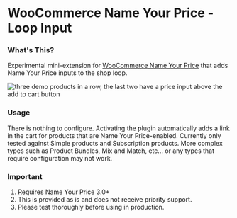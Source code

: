 # WooCommerce Name Your Price - Loop Input

### What's This?

Experimental mini-extension for [WooCommerce Name Your Price](https://woocommerce.com/products/name-your-price//) that adds Name Your Price inputs to the shop loop.

![three demo products in a row, the last two have a price input above the add to cart button](https://user-images.githubusercontent.com/507025/87451939-d1f1d880-c5bd-11ea-9d4a-3c3d3a564c93.gif)

### Usage

There is nothing to configure. Activating the plugin automatically adds a link in the cart for products that are Name Your Price-enabled. Currently only tested against Simple products and Subscription products. More complex types such as Product Bundles, Mix and Match, etc... or any types that require configuration may not work.

### Important

1. Requires Name Your Price 3.0+
2. This is provided as is and does not receive priority support.
3. Please test thoroughly before using in production.
